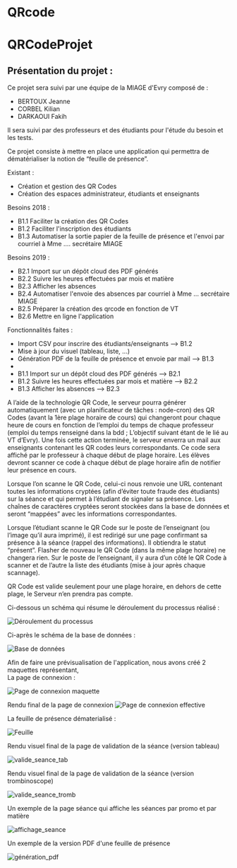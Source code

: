 # QRcode
# QRCodeProjet

## Présentation du projet :  

Ce projet sera suivi par une équipe de la MIAGE d'Evry composé de :  
* BERTOUX Jeanne
* CORBEL Kilian
* DARKAOUI Fakih

  
Il sera suivi par des professeurs et des étudiants pour l'étude du besoin et les tests.

Ce projet consiste à mettre en place une application qui permettra de dématérialiser la notion de “feuille de présence”.  

Existant :
* Création et gestion des QR Codes
* Création des espaces administrateur, étudiants et enseignants

Besoins 2018 : 
* B1.1 Faciliter la création des QR Codes
* B1.2 Faciliter l'inscription des étudiants
* B1.3 Automatiser la sortie papier de la feuille de présence et l'envoi par courriel à Mme .... secrétaire MIAGE

Besoins 2019 : 
* B2.1 Import sur un dépôt cloud des PDF générés
* B2.2 Suivre les heures effectuées par mois et matière
* B2.3 Afficher les absences 
* B2.4 Automatiser l'envoie des absences par courriel à Mme ... secrétaire MIAGE
* B2.5 Préparer la création des qrcode en fonction de VT
* B2.6 Mettre en ligne l'application

Fonctionnalités faites :
* Import CSV pour inscrire des étudiants/enseignants --> B1.2
* Mise à jour du visuel (tableau, liste, ...) 
* Génération PDF de la feuille de présence et envoie par mail --> B1.3
* 
* B1.1 Import sur un dépôt cloud des PDF générés --> B2.1
* B1.2 Suivre les heures effectuées par mois et matière --> B2.2
* B1.3 Afficher les absences --> B2.3

A l’aide de la technologie QR Code, le serveur pourra générer automatiquement (avec un planificateur de tâches : node-cron) des QR Codes (avant la 1ère plage horaire de cours) qui changeront pour chaque heure de cours en fonction de l’emploi du temps de chaque professeur (emploi du temps renseigné dans la bdd ; L’objectif suivant étant de le lié au VT d’Evry). Une fois cette action terminée, le serveur enverra un mail aux enseignants contenant les QR codes leurs correspondants. Ce code sera affiché par le professeur à chaque début de plage horaire. Les élèves devront scanner ce code à chaque début de plage horaire afin de notifier leur présence en cours.  

Lorsque l’on scanne le QR Code, celui-ci nous renvoie une URL contenant toutes les informations cryptées (afin d’éviter toute fraude des étudiants) sur la séance et qui permet à l’étudiant de signaler sa présence. Les chaînes de caractères cryptées seront stockées dans la base de données et seront “mappées” avec les informations correspondantes.    

Lorsque l’étudiant scanne le QR Code sur le poste de l’enseignant (ou l’image qu’il aura imprimé), il est redirigé sur une page confirmant sa présence à la séance (rappel des informations). Il obtiendra le statut “présent”. Flasher de nouveau le QR Code (dans la même plage horaire) ne changera rien. Sur le poste de l’enseignant, il y aura d’un côté le QR Code à scanner et de l’autre la liste des étudiants (mise à jour après chaque scannage).  

QR Code est valide seulement pour une plage horaire, en dehors de cette plage, le Serveur n’en prendra pas compte.  
  
Ci-dessous un schéma qui résume le déroulement du processus réalisé :
  
![Déroulement du processus](processus.png)   
  
Ci-après le schéma de la base de données : 
  
![Base de données](Screenshot_6.png)
  
Afin de faire une prévisualisation de l'application, nous avons créé 2 maquettes représentant,  
La page de connexion :  
  
![Page de connexion maquette](Page_de_connexion.png)

Rendu final de la page de connexion 
![Page de connexion effective](connexion_qrcode.PNG)
  
La feuille de présence dématerialisé :
  
![Feuille](Feuille_de_présence.png)  

Rendu visuel final de la page de validation de la séance (version tableau)

![valide_seance_tab](seances_valider.png) 

Rendu visuel final de la page de validation de la séance (version trombinoscope)

![valide_seance_tromb](valide_cours_part3.PNG) 

Un exemple de la page séance qui affiche les séances par promo et par matière

![affichage_seance](page_seance_qrcode.PNG) 

Un exemple de la version PDF d'une feuille de présence

![génération_pdf](feuille_presence_exemple.png) 

